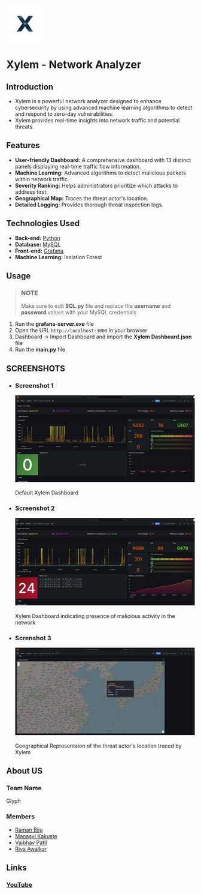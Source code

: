 <img src="images/x.png" alt="Example Image" width="100">

# Xylem - Network Analyzer

## Introduction
- Xylem is a powerful network analyzer designed to enhance cybersecurity by using advanced machine learning algorithms to detect and respond to zero-day vulnerabilities.
- Xylem provides real-time insights into network traffic and potential threats.

## Features
- **User-friendly Dashboard:** A comprehensive dashboard with 13 distinct panels displaying real-time traffic flow information.
- **Machine Learning:** Advanced algorithms to detect malicious packets within network traffic.
- **Severity Ranking:** Helps administrators prioritize which attacks to address first.
- **Geographical Map:** Traces the threat actor's location.
- **Detailed Logging:** Provides thorough threat inspection logs.

## Technologies Used
- **Back-end:** [Python](https://www.python.org/downloads/)
- **Database:** [MySQL](https://dev.mysql.com/downloads/mysql/)
- **Front-end:** [Grafana](https://grafana.com/grafana/download)
- **Machine Learning:** Isolation Forest

## Usage
> ### NOTE
> Make sure to edit **SQL.py** file and replace the **username** and **password** values with your MySQL credentials

1. Run the **grafana-server.exe** file <br>
2. Open the URL `http://localhost:3000` in your browser <br>
3. Dashboard → Import Dashboard and import the **Xylem Dashboard.json** file <br>
4. Run the **main.py** file <br>

## SCREENSHOTS
- ### Screenshot 1
    ![main-dashboard](/images/s.png) <br><br>
    Default Xylem Dashboard
- ### Screenshot 2
    ![main-dashboard](/images/ss.png) <br><br>
    Xylem Dashboard indicating presence of malicious activity in the network
- ### Screnshot 3
    ![main-dashboard](/images/sss.png) <br><br>
    Geographical Representaion of the threat actor's location traced by Xylem

## About US
### Team Name
Glyph
### Members
- [Raman Biju](https://www.linkedin.com/in/raman-biju/)
- [Manasvi Kakuste](https://www.linkedin.com/in/manasvi-ujwal-kakuste-5a281922a/)
- [Vaibhav Patil](https://www.linkedin.com/in/contact-vaibhav-patil/)
- [Riya Awalkar](https://www.linkedin.com/in/riya-awalkar-15j2004/)
    
## Links
### [YouTube](https://youtu.be/C0G3dnGQYAg?si=-HpLKyIAGzGtCEds)
